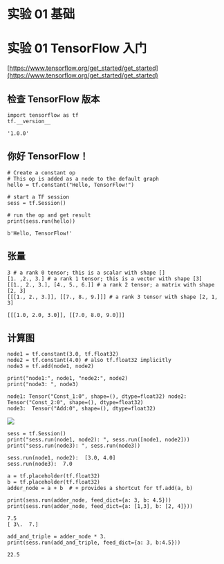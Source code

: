 # 实验 01 基础

# 实验 01 TensorFlow 入门

[https://www.tensorflow.org/get_started/get_started](https://www.tensorflow.org/get_started/get_started)

## 检查 TensorFlow 版本

```
import tensorflow as tf
tf.__version__ 
```

```
'1.0.0' 
```

## 你好 TensorFlow！

```
# Create a constant op
# This op is added as a node to the default graph
hello = tf.constant("Hello, TensorFlow!")

# start a TF session
sess = tf.Session()

# run the op and get result
print(sess.run(hello)) 
```

```
b'Hello, TensorFlow!' 
```

## 张量

```
3 # a rank 0 tensor; this is a scalar with shape []
[1. ,2., 3.] # a rank 1 tensor; this is a vector with shape [3]
[[1., 2., 3.], [4., 5., 6.]] # a rank 2 tensor; a matrix with shape [2, 3]
[[[1., 2., 3.]], [[7., 8., 9.]]] # a rank 3 tensor with shape [2, 1, 3] 
```

```
[[[1.0, 2.0, 3.0]], [[7.0, 8.0, 9.0]]] 
```

## 计算图

```
node1 = tf.constant(3.0, tf.float32)
node2 = tf.constant(4.0) # also tf.float32 implicitly
node3 = tf.add(node1, node2) 
```

```
print("node1:", node1, "node2:", node2)
print("node3: ", node3) 
```

```
node1: Tensor("Const_1:0", shape=(), dtype=float32) node2: Tensor("Const_2:0", shape=(), dtype=float32)
node3:  Tensor("Add:0", shape=(), dtype=float32) 
```

![](144f5297.png)

```
sess = tf.Session()
print("sess.run(node1, node2): ", sess.run([node1, node2]))
print("sess.run(node3): ", sess.run(node3)) 
```

```
sess.run(node1, node2):  [3.0, 4.0]
sess.run(node3):  7.0 
```

```
a = tf.placeholder(tf.float32)
b = tf.placeholder(tf.float32)
adder_node = a + b  # + provides a shortcut for tf.add(a, b)

print(sess.run(adder_node, feed_dict={a: 3, b: 4.5}))
print(sess.run(adder_node, feed_dict={a: [1,3], b: [2, 4]})) 
```

```
7.5
[ 3\.  7.] 
```

```
add_and_triple = adder_node * 3.
print(sess.run(add_and_triple, feed_dict={a: 3, b:4.5})) 
```

```
22.5 
```
